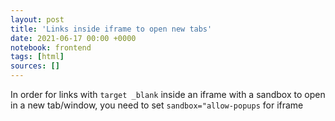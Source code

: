 ```yaml
---
layout: post
title: 'Links inside iframe to open new tabs'
date: 2021-06-17 00:00 +0000
notebook: frontend
tags: [html]
sources: []
---
```

In order for links with `target _blank` inside an iframe with a sandbox to open in a new tab/window, you need to set `sandbox="allow-popups` for iframe
